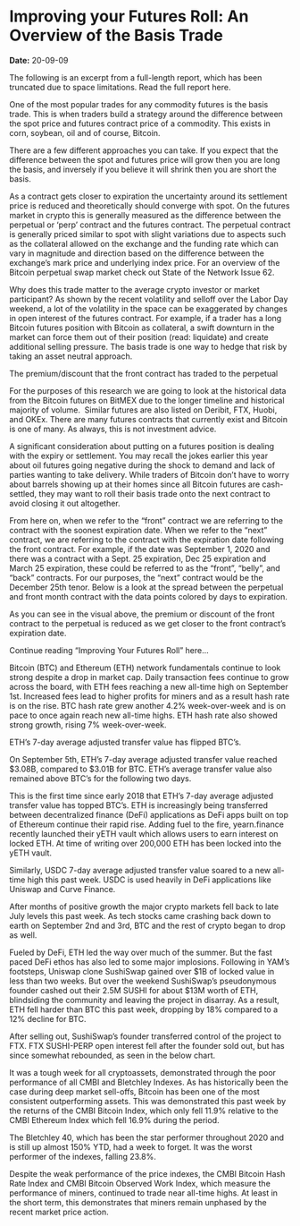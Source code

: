 # Improving your Futures Roll: An Overview of the Basis Trade

**Date:** 20-09-09

The following is an excerpt from a full-length report, which has been truncated due to space limitations. Read the full report here.

One of the most popular trades for any commodity futures is the basis trade. This is when traders build a strategy around the difference between the spot price and futures contract price of a commodity. This exists in corn, soybean, oil and of course, Bitcoin.

There are a few different approaches you can take. If you expect that the difference between the spot and futures price will grow then you are long the basis, and inversely if you believe it will shrink then you are short the basis.

As a contract gets closer to expiration the uncertainty around its settlement price is reduced and theoretically should converge with spot. On the futures market in crypto this is generally measured as the difference between the perpetual or ‘perp’ contract and the futures contract. The perpetual contract is generally priced similar to spot with slight variations due to aspects such as the collateral allowed on the exchange and the funding rate which can vary in magnitude and direction based on the difference between the exchange’s mark price and underlying index price. For an overview of the Bitcoin perpetual swap market check out State of the Network Issue 62.

Why does this trade matter to the average crypto investor or market participant? As shown by the recent volatility and selloff over the Labor Day weekend, a lot of the volatility in the space can be exaggerated by changes in open interest of the futures contract. For example, if a trader has a long Bitcoin futures position with Bitcoin as collateral, a swift downturn in the market can force them out of their position (read: liquidate) and create additional selling pressure. The basis trade is one way to hedge that risk by taking an asset neutral approach.

The premium/discount that the front contract has traded to the perpetual

For the purposes of this research we are going to look at the historical data from the Bitcoin futures on BitMEX due to the longer timeline and historical majority of volume.  Similar futures are also listed on Deribit, FTX, Huobi, and OKEx. There are many futures contracts that currently exist and Bitcoin is one of many. As always, this is not investment advice.

A significant consideration about putting on a futures position is dealing with the expiry or settlement. You may recall the jokes earlier this year about oil futures going negative during the shock to demand and lack of parties wanting to take delivery. While traders of Bitcoin don’t have to worry about barrels showing up at their homes since all Bitcoin futures are cash-settled, they may want to roll their basis trade onto the next contract to avoid closing it out altogether.

From here on, when we refer to the “front” contract we are referring to the contract with the soonest expiration date. When we refer to the “next” contract, we are referring to the contract with the expiration date following the front contract. For example, if the date was September 1, 2020 and there was a contract with a Sept. 25 expiration, Dec 25 expiration and March 25 expiration, these could be referred to as the “front”, “belly”, and “back” contracts. For our purposes, the “next” contract would be the December 25th tenor. Below is a look at the spread between the perpetual and front month contract with the data points colored by days to expiration.

As you can see in the visual above, the premium or discount of the front contract to the perpetual is reduced as we get closer to the front contract’s expiration date.

Continue reading “Improving Your Futures Roll” here...

Bitcoin (BTC) and Ethereum (ETH) network fundamentals continue to look strong despite a drop in market cap. Daily transaction fees continue to grow across the board, with ETH fees reaching a new all-time high on September 1st. Increased fees lead to higher profits for miners and as a result hash rate is on the rise. BTC hash rate grew another 4.2% week-over-week and is on pace to once again reach new all-time highs. ETH hash rate also showed strong growth, rising 7% week-over-week.

ETH’s 7-day average adjusted transfer value has flipped BTC’s.

On September 5th, ETH’s 7-day average adjusted transfer value reached $3.08B, compared to $3.01B for BTC. ETH’s average transfer value also remained above BTC’s for the following two days.

This is the first time since early 2018 that ETH’s 7-day average adjusted transfer value has topped BTC’s. ETH is increasingly being transferred between decentralized finance (DeFi) applications as DeFi apps built on top of Ethereum continue their rapid rise. Adding fuel to the fire, yearn.finance recently launched their yETH vault which allows users to earn interest on locked ETH. At time of writing over 200,000 ETH has been locked into the yETH vault.

Similarly, USDC 7-day average adjusted transfer value soared to a new all-time high this past week. USDC is used heavily in DeFi applications like Uniswap and Curve Finance.

After months of positive growth the major crypto markets fell back to late July levels this past week. As tech stocks came crashing back down to earth on September 2nd and 3rd, BTC and the rest of crypto began to drop as well.

Fueled by DeFi, ETH led the way over much of the summer. But the fast paced DeFi ethos has also led to some major implosions. Following in YAM’s footsteps, Uniswap clone SushiSwap gained over $1B of locked value in less than two weeks. But over the weekend SushiSwap’s pseudonymous founder cashed out their 2.5M SUSHI for about $13M worth of ETH, blindsiding the community and leaving the project in disarray. As a result, ETH fell harder than BTC this past week, dropping by 18% compared to a 12% decline for BTC.

After selling out, SushiSwap’s founder transferred control of the project to FTX. FTX SUSHI-PERP open interest fell after the founder sold out, but has since somewhat rebounded, as seen in the below chart.

It was a tough week for all cryptoassets, demonstrated through the poor performance of all CMBI and Bletchley Indexes. As has historically been the case during deep market sell-offs, Bitcoin has been one of the most consistent outperforming assets. This was demonstrated this past week by the returns of the CMBI Bitcoin Index, which only fell 11.9% relative to the CMBI Ethereum Index which fell 16.9% during the period.

The Bletchley 40, which has been the star performer throughout 2020 and is still up almost 150% YTD, had a week to forget. It was the worst performer of the indexes, falling 23.8%.

Despite the weak performance of the price indexes, the CMBI Bitcoin Hash Rate Index and CMBI Bitcoin Observed Work Index, which measure the performance of miners, continued to trade near all-time highs. At least in the short term, this demonstrates that miners remain unphased by the recent market price action.